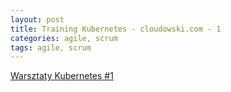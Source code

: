 ```yaml
---
layout: post
title: Training Kubernetes - cloudowski.com - 1
categories: agile, scrum
tags: agile, scrum
---
```


[Warsztaty Kubernetes #1](https://doc.k8sworkshops.com/)